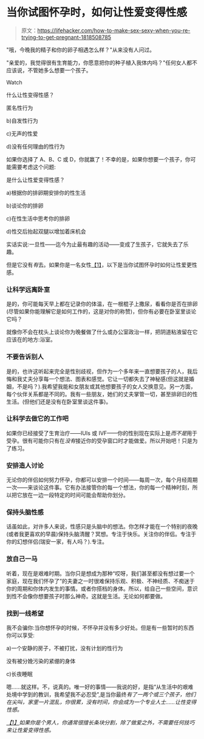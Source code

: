 # 当你试图怀孕时，如何让性爱变得性感

> 原文：<https://lifehacker.com/how-to-make-sex-sexy-when-you-re-trying-to-get-pregnant-1818508785>

"哦，今晚我的精子和你的卵子相遇怎么样？"从来没有人问过。

"亲爱的，我觉得很有生育能力，你愿意把你的种子植入我体内吗？"任何女人都不应该说，不管她多么想要一个孩子。

Watch

什么让性变得性感？

匿名性行为

b)自发性行为

c)无声的性爱

d)没有任何理由的性行为

如果你选择了 A、B、C 或 D，你就赢了！不幸的是，如果你想要一个孩子，你可能需要考虑这个问题:

是什么让性爱变得性感？

a)根据你的排卵期安排你的性生活

b)谈论你的排卵

c)在性生活中思考你的排卵

d)性交后抬起双腿以增加着床机会

实话实说:一旦性——迄今为止最有趣的活动——变成了生孩子，它就失去了乐趣。

但是它没有*有*去。如果你是一名女性[【1】](#_ftn1)，以下是当你试图怀孕时如何让性爱更性感。

### **让科学远离卧室**

是的，你可能每天早上都在记录你的体温，在一根棍子上撒尿，看看你是否在排卵(尽管如果你能理解它是如何工作的，这是对你的称赞)，但你有必要在卧室里谈论它吗？

就像你不会在枕头上谈论你为晚餐做了什么或办公室政治一样，把阴道粘液留在它应该在的地方:浴室。

### 不要告诉别人

是的，也许这听起来完全是性别歧视，但作为一个多年来一直想要孩子的人，我后悔和我丈夫分享每一个想法、图表和感觉。它让一切都失去了神秘感(但这就是婚姻，不是吗？).我希望我能和女朋友或其他想要孩子的女人交换意见。另一方面，每个伙伴关系都是不同的。我有一些朋友，她们的丈夫掌管一切，甚至排卵日的性生活。(但他们还是没有在卧室里谈这件事)。

### 让科学去做它的工作吧

如果你已经接受了生育治疗——IUIs 或 IVF——你的性别现在实际上是*而不是*用于受孕。很有可能你只有在*没有*接近你的受孕窗口时才能做爱。所以开始吧！只是为了练习。

### **安排造人讨论**

无论你的伴侣如何努力怀孕，你都可以安排一个时间——每周一次，每个月经周期一次——来谈论这件事。它有办法接管你的每一个想法，你的每一个精神时刻，所以把它放在一边一段特定的时间可能会帮助你划分。

### **保持头脑性感**

话虽如此，对许多人来说，性感只是头脑中的想法。你怎样才能在一个特别的夜晚(或者我更喜欢的早晨)保持头脑清醒？冥想。专注于快乐。关注你的伴侣。专注于你的幻想伴侣(瑞安一家，有人吗？).专注。

### **放自己一马**

听着，现在是艰难时期。当你只是想成为那种“哎呀，我们甚至都没有想过要一个家庭，现在我们怀孕了”的夫妻之一时很难保持乐观、积极、不神经质、不痴迷于你的周期和你体内发生的事情。或者你搭档的身体。所以，给自己一些空间，意识到性不会像你想要孩子时那么神奇。这就是生活。无论如何都要做。

### **找到一线希望**

我不会骗你:当你想怀孕的时候，不怀孕并没有多少好处。但是有一些暂时的东西你可以享受:

a)一个安静的房子，不被打扰，没有计划的性行为

没有被分娩污染的紧绷的身体

c)长夜睡眠

嗯……就这样。不，说真的。唯一好的事情——我说的好，是指“从生活中的艰难处境中学到的教训，我希望我不必忍受”,是当你最终*有了一两个或三个孩子，他们在尖叫，家里一片混乱，你很累，没有时间，你会成为一个专业人士……让性变得性感。*

[*【1】*](#_ftnref1)*如果你是个男人，你通常很擅长条块分割，除了做爱之外，不需要任何技巧来让性爱变得性感。*